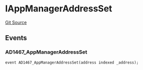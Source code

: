 # IAppManagerAddressSet
[Git Source](https://github.com/thrackle-io/tron/blob/17f0c18311739ad27e810cec2eb3f45ea28c2fd7/src/common/IEvents.sol)


## Events
### AD1467_AppManagerAddressSet

```solidity
event AD1467_AppManagerAddressSet(address indexed _address);
```

